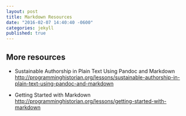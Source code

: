 ```yaml
---
layout: post
title: Markdown Resources
date: "2016-02-07 14:40:40 -0600"
categories: jekyll
published: true
---
```


## More resources

* Sustainable Authorship in Plain Text Using Pandoc and Markdown  
http://programminghistorian.org/lessons/sustainable-authorship-in-plain-text-using-pandoc-and-markdown

* Getting Started with Markdown  
http://programminghistorian.org/lessons/getting-started-with-markdown